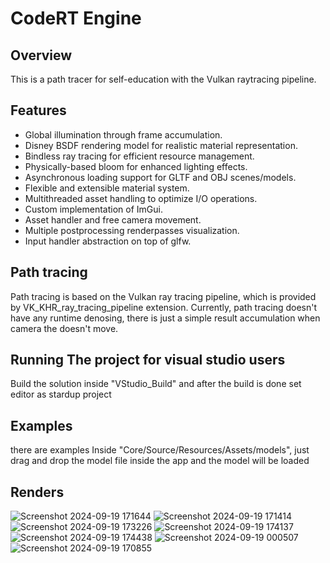 # CodeRT Engine

## Overview

This is a path tracer for self-education with the Vulkan raytracing pipeline.

## Features

- Global illumination through frame accumulation.
- Disney BSDF rendering model for realistic material representation.
- Bindless ray tracing for efficient resource management.
- Physically-based bloom for enhanced lighting effects.
- Asynchronous loading support for GLTF and OBJ scenes/models.
- Flexible and extensible material system.
- Multithreaded asset handling to optimize I/O operations.
- Custom implementation of ImGui.
- Asset handler and free camera movement.
- Multiple postprocessing renderpasses visualization.
- Input handler abstraction on top of glfw.

## Path tracing

Path tracing is based on the Vulkan ray tracing pipeline, which is provided by VK_KHR_ray_tracing_pipeline extension.
Currently, path tracing doesn't have any runtime denosing, there is just a simple result accumulation when camera the doesn't move.


## Running The project for visual studio users

Build the solution inside "VStudio_Build" and after the build is done set editor as stardup project

## Examples

there are examples Inside "Core/Source/Resources/Assets/models", just drag and drop the model file inside the app and the model will be loaded

## Renders


![Screenshot 2024-09-19 171644](https://github.com/user-attachments/assets/002b5e95-c494-49a8-ae59-0e47a90c946e)
![Screenshot 2024-09-19 171414](https://github.com/user-attachments/assets/9e191277-c535-4c51-9b5a-67e6be7b4904)
![Screenshot 2024-09-19 173226](https://github.com/user-attachments/assets/08812224-47f4-4284-b920-1beae3528f82)
![Screenshot 2024-09-19 174137](https://github.com/user-attachments/assets/c8748c4e-12b1-4240-8e75-aedec36f6df2)
![Screenshot 2024-09-19 174438](https://github.com/user-attachments/assets/2b9ca34e-fe5e-460a-b65f-28764ed94a12)
![Screenshot 2024-09-19 000507](https://github.com/user-attachments/assets/f899e887-6ec7-4d18-844c-c32291d9c622)
![Screenshot 2024-09-19 170855](https://github.com/user-attachments/assets/90c946cb-af1a-47fa-8b58-ad12544cce94)
